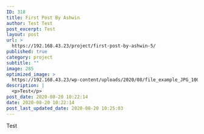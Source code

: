 ```yaml
---
ID: 318
title: First Post By Ashwin
author: Test Test
post_excerpt: Test
layout: post
url: >
  https://192.168.43.23/project/first-post-by-ashwin-5/
published: true
category: project
subtitle: ""
image: 285
optimized_image: >
  https://192.168.43.23/wp-content/uploads/2020/08/file_example_JPG_100kB-150x150.jpg
description: |
  <p>Test</p>
post_date: 2020-08-20 10:22:14
date: 2020-08-20 10:22:14
post_last_updated_date: 2020-08-20 10:25:03
---
```

Test